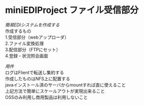 # miniEDIProject ファイル受信部分
  
*簡易EDIシステムを作成する*  
作成するもの  
1.受信部分（webアップローダ）  
2.ファイル変換処理  
3.配信部分（FTPにセット）  
4.登録・状況照会画面  

*用件*  
ログはFlientで転送し集約する  
作成したものはNFS上に配置する  
javaインストール済のサーバからmountすれば直に使えること  
上記方法で簡単にスケールアウトが実現出来ること  
OSSのみ利用し商用製品は利用しないこと  



